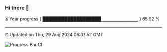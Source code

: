 ### Hi there 👋

⏳ Year progress { ███████████████████▁▁▁▁▁▁▁▁▁▁▁ } 65.92 %

---

⏰ Updated on Thu, 29 Aug 2024 06:02:52 GMT

![Progress Bar CI](https://github.com/EinsPommes/EinsPommes/blob/main/.github/workflows/main.yml)
